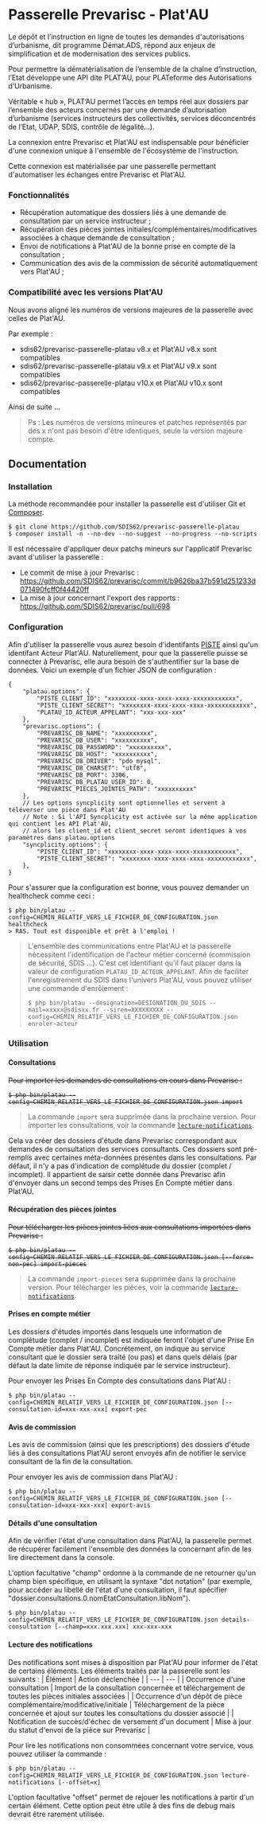# Passerelle Prevarisc - Plat'AU

Le dépôt et l’instruction en ligne de toutes les demandes d'autorisations d’urbanisme, dit programme Démat.ADS, répond aux enjeux de simplification et de modernisation des services publics.

Pour permettre la dématérialisation de l’ensemble de la chaîne d’instruction, l’Etat développe une API dite PLAT’AU, pour PLATeforme des Autorisations d’Urbanisme.

Véritable « hub », PLAT’AU permet l’accès en temps réel aux dossiers par l’ensemble des acteurs concernés par une demande d’autorisation d’urbanisme (services instructeurs des collectivités, services déconcentrés de l’Etat, UDAP, SDIS, contrôle de légalité…).

La connexion entre Prevarisc et Plat'AU est indispensable pour bénéficier d'une connexion unique à l'ensemble de l'écosystème de l'instruction.

Cette connexion est matérialisée par une passerelle permettant d'automatiser les échanges entre Prevarisc et Plat'AU. 

### Fonctionnalités

* Récupération automatique des dossiers liés à une demande de consultation par un service instructeur ;
* Récupération des pièces jointes initiales/complémentaires/modificatives associées à chaque demande de consultation ;
* Envoi de notifications à Plat'AU de la bonne prise en compte de la consultation ;
* Communication des avis de la commission de sécurité automatiquement vers Plat'AU ;

### Compatibilité avec les versions Plat'AU

Nous avons aligné les numéros de versions majeures de la passerelle avec celles de Plat'AU.

Par exemple :
- sdis62/prevarisc-passerelle-platau v8.x et Plat'AU v8.x sont compatibles
- sdis62/prevarisc-passerelle-platau v9.x et Plat'AU v9.x sont compatibles
- sdis62/prevarisc-passerelle-platau v10.x et Plat'AU v10.x sont compatibles

Ainsi de suite ...

> Ps : Les numéros de versions mineures et patches représentés par des x n'ont pas besoin d'être identiques, seule la version majeure compte.

## Documentation

### Installation
La méthode recommandée pour installer la passerelle est d'utiliser Git et [Composer](https://getcomposer.org/).

```
$ git clone https://github.com/SDIS62/prevarisc-passerelle-platau
$ composer install -n --no-dev --no-suggest --no-progress --no-scripts
```

Il est nécessaire d'appliquer deux patchs mineurs sur l'applicatif Prevarisc avant d'utiliser la passerelle :

- Le commit de mise à jour Prevarisc : https://github.com/SDIS62/prevarisc/commit/b9626ba37b591d251233d071490fcff0f44420ff
- La mise à jour concernant l'export des rapports : https://github.com/SDIS62/prevarisc/pull/698

### Configuration
Afin d'utiliser la passerelle vous aurez besoin d'identifants [PISTE](https://piste.gouv.fr/) ainsi qu'un identifant Acteur Plat'AU. Naturellement, pour que la passerelle puisse se connecter à Prevarisc, elle aura besoin de s'authentifier sur la base de données.
Voici un exemple d'un fichier JSON de configuration :
```jsonc
{
    "platau.options": {
        "PISTE_CLIENT_ID": "xxxxxxxx-xxxx-xxxx-xxxx-xxxxxxxxxxxx",
        "PISTE_CLIENT_SECRET": "xxxxxxxx-xxxx-xxxx-xxxx-xxxxxxxxxxxx",
        "PLATAU_ID_ACTEUR_APPELANT": "xxx-xxx-xxx"
    },
    "prevarisc.options": {
        "PREVARISC_DB_NAME": "xxxxxxxxxx",
        "PREVARISC_DB_USER": "xxxxxxxxxx",
        "PREVARISC_DB_PASSWORD": "xxxxxxxxxx",
        "PREVARISC_DB_HOST": "xxxxxxxxxx",
        "PREVARISC_DB_DRIVER": "pdo_mysql",
        "PREVARISC_DB_CHARSET": "utf8",
        "PREVARISC_DB_PORT": 3306,
        "PREVARISC_DB_PLATAU_USER_ID": 0,
        "PREVARISC_PIECES_JOINTES_PATH": "xxxxxxxxxx"
    },
    // Les options syncplicity sont optionnelles et servent à téléverser une pièce dans Plat'AU
    // Note : Si l'API Syncplicity est activée sur la même application qui contient les API Plat'AU,
    // alors les client_id et client_secret seront identiques à vos paramètres dans platau.options
    "syncplicity.options": {
        "PISTE_CLIENT_ID": "xxxxxxxx-xxxx-xxxx-xxxx-xxxxxxxxxxxx",
        "PISTE_CLIENT_SECRET": "xxxxxxxx-xxxx-xxxx-xxxx-xxxxxxxxxxxx",
    },
}
```

Pour s'assurer que la configuration est bonne, vous pouvez demander un healthcheck comme ceci :
```
$ php bin/platau --config=CHEMIN_RELATIF_VERS_LE_FICHIER_DE_CONFIGURATION.json healthcheck
> RAS. Tout est disponible et prêt à l'emploi !
```

>L'ensemble des communications entre Plat'AU et la passerelle nécessitent l'identification de l'acteur métier concerné (commission de sécurité, SDIS ...). C'est cet identifiant qu'il faut placer dans la valeur de configuration ```PLATAU_ID_ACTEUR_APPELANT```. Afin de faciliter l'enregistrement du SDIS dans l'univers Plat'AU, vous pouvez utiliser une commande d'enrôlement :
>```
>$ php bin/platau --designation=DESIGNATION_DU_SDIS --mail=xxxxx@sdisxx.fr --siren=XXXXXXXXX --config=CHEMIN_RELATIF_VERS_LE_FICHIER_DE_CONFIGURATION.json enroler-acteur
>```

### Utilisation

#### Consultations

<strike>
Pour importer les demandes de consultations en cours dans Prevarisc :

```
$ php bin/platau --config=CHEMIN_RELATIF_VERS_LE_FICHIER_DE_CONFIGURATION.json import
```
</strike>

>La commande `import` sera supprimée dans la prochaine version. Pour importer les consultations, voir la commande [`lecture-notifications`](#lecture-des-notifications).

Cela va créer des dossiers d'étude dans Prevarisc correspondant aux demandes de consultation des services consultants.
Ces dossiers sont pré-remplis avec certaines méta-données présentes dans les consultations.
Par défaut, il n'y a pas d'indication de complétude du dossier (complet / incomplet). Il appartient de saisir cette donnée dans Prevarisc afin d'envoyer dans un second temps des Prises En Compte métier dans Plat'AU.

#### Récupération des pièces jointes

<strike>
Pour télécharger les pièces jointes liées aux consultations importées dans Prevarisc :

```
$ php bin/platau --config=CHEMIN_RELATIF_VERS_LE_FICHIER_DE_CONFIGURATION.json [--force-non-pec] import-pieces
```
</strike>

>La commande `import-pieces` sera supprimée dans la prochaine version. Pour télécharger les pièces, voir la commande [`lecture-notifications`](#lecture-des-notifications).

#### Prises en compte métier

Les dossiers d'études importés dans lesquels une information de complétude (complet / incomplet) est indiquée feront l'objet d'une Prise En Compte métier dans Plat'AU.
Concrétement, on indique au service consultant que le dossier sera traité (ou pas) et dans quels délais (par défaut la date limite de réponse indiquée par le service instructeur).

Pour envoyer les Prises En Compte des consultations dans Plat'AU :
```
$ php bin/platau --config=CHEMIN_RELATIF_VERS_LE_FICHIER_DE_CONFIGURATION.json [--consultation-id=xxx-xxx-xxx] export-pec
```

#### Avis de commission

Les avis de commission (ainsi que les prescriptions) des dossiers d'étude liés à des consultations Plat'AU seront envoyés afin de notifier le service consultant de la fin de la consultation.

Pour envoyer les avis de commission dans Plat'AU :
```
$ php bin/platau --config=CHEMIN_RELATIF_VERS_LE_FICHIER_DE_CONFIGURATION.json [--consultation-id=xxx-xxx-xxx] export-avis
```

#### Détails d'une consultation

Afin de vérifier l'état d'une consultation dans Plat'AU, la passerelle permet de récupérer facilement l'ensemble des données la concernant afin de les lire directement dans la console.

L'option facultative "champ" ordonne à la commande de ne retourner qu'un champ bien spécifique, en utilisant la syntaxe "dot notation" (par exemple, pour accéder au libellé de l'état d'une consultation, il faut spécifier "dossier.consultations.0.nomEtatConsultation.libNom").

```
$ php bin/platau --config=CHEMIN_RELATIF_VERS_LE_FICHIER_DE_CONFIGURATION.json details-consultation [--champ=xxx.xxx.xxx] xxx-xxx-xxx
```

#### Lecture des notifications

Des notifications sont mises à disposition par Plat'AU pour informer de l'état de certains éléments. Les éléments traités par la passerelle sont les suivants :
| Élément | Action déclenchée |
| --- | --- |
| Occurrence d'une consultation | Import de la consultation concernée et téléchargement de toutes les pièces initiales associées |
| Occurrence d'un dépôt de pièce complémentaire/modificative/initiale | Téléchargement de la pièce concernée et ajout sur toutes les consultations du dossier associé |
| Notification de succès/d'échec de versement d'un document | Mise à jour du statut d'envoi de la pièce sur Prevarisc |

Pour lire les notifications non consommées concernant votre service, vous pouvez utiliser la commande :
```
$ php bin/platau --config=CHEMIN_RELATIF_VERS_LE_FICHIER_DE_CONFIGURATION.json lecture-notifications [--offset=x]
```

L'option facultative "offset" permet de rejouer les notifications à partir d'un certain élément. Cette option peut être utile à des fins de debug mais devrait être rarement utilisée.